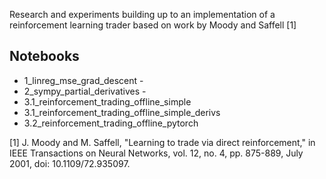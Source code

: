 Research and experiments building up to an implementation of a reinforcement learning trader based on work by Moody and Saffell [1]


## Notebooks
* 1_linreg_mse_grad_descent - 
* 2_sympy_partial_derivatives - 
* 3.1_reinforcement_trading_offline_simple
* 3.1_reinforcement_trading_offline_simple_derivs
* 3.2_reinforcement_trading_offline_pytorch


[1] J. Moody and M. Saffell, "Learning to trade via direct reinforcement," in IEEE Transactions on Neural Networks, vol. 12, no. 4, pp. 875-889, July 2001, doi: 10.1109/72.935097.

